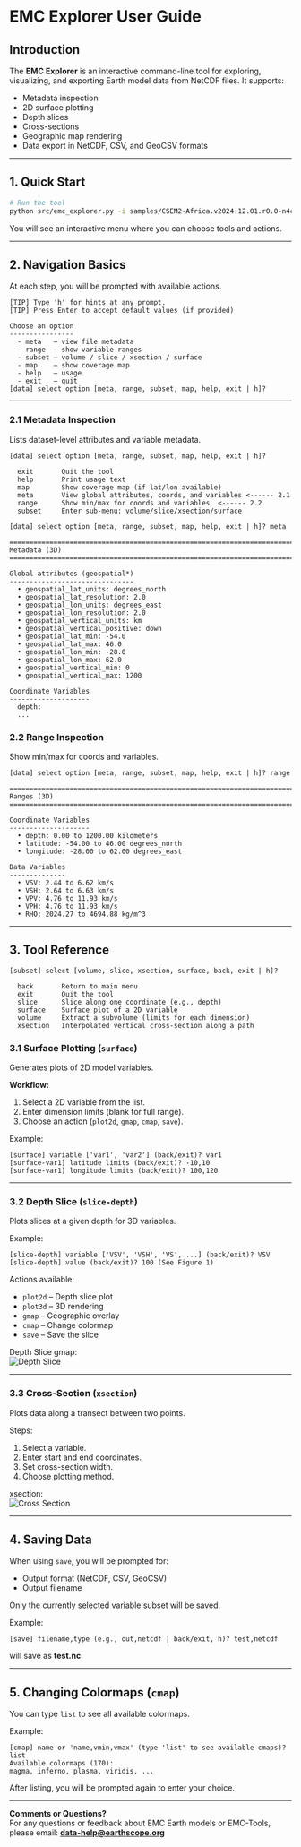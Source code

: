 # EMC Explorer User Guide

## Introduction
The **EMC Explorer** is an interactive command-line tool for exploring, visualizing, and exporting Earth model data from NetCDF files. It supports:

- Metadata inspection
- 2D surface plotting
- Depth slices
- Cross-sections
- Geographic map rendering
- Data export in NetCDF, CSV, and GeoCSV formats

---

## 1. Quick Start

```bash
# Run the tool
python src/emc_explorer.py -i samples/CSEM2-Africa.v2024.12.01.r0.0-n4c.ncls
```

You will see an interactive menu where you can choose tools and actions.

---

## 2. Navigation Basics

At each step, you will be prompted with available actions.  
```
[TIP] Type 'h' for hints at any prompt.
[TIP] Press Enter to accept default values (if provided)

Choose an option
----------------
  - meta   — view file metadata
  - range  — show variable ranges
  - subset — volume / slice / xsection / surface
  - map    — show coverage map
  - help   — usage
  - exit   — quit
[data] select option [meta, range, subset, map, help, exit | h]?
```

---

### 2.1 Metadata Inspection
Lists dataset-level attributes and variable metadata.

```
[data] select option [meta, range, subset, map, help, exit | h]? 

  exit       Quit the tool
  help       Print usage text
  map        Show coverage map (if lat/lon available)
  meta       View global attributes, coords, and variables <------ 2.1
  range      Show min/max for coords and variables  <------ 2.2
  subset     Enter sub-menu: volume/slice/xsection/surface
```

```
[data] select option [meta, range, subset, map, help, exit | h]? meta

========================================================================
Metadata (3D)
========================================================================

Global attributes (geospatial*)
-------------------------------
  • geospatial_lat_units: degrees_north
  • geospatial_lat_resolution: 2.0
  • geospatial_lon_units: degrees_east
  • geospatial_lon_resolution: 2.0
  • geospatial_vertical_units: km
  • geospatial_vertical_positive: down
  • geospatial_lat_min: -54.0
  • geospatial_lat_max: 46.0
  • geospatial_lon_min: -28.0
  • geospatial_lon_max: 62.0
  • geospatial_vertical_min: 0
  • geospatial_vertical_max: 1200

Coordinate Variables
--------------------
  depth:
  ...
```

### 2.2 Range Inspection
Show min/max for coords and variables.

```
[data] select option [meta, range, subset, map, help, exit | h]? range

========================================================================
Ranges (3D)
========================================================================

Coordinate Variables
--------------------
  • depth: 0.00 to 1200.00 kilometers
  • latitude: -54.00 to 46.00 degrees_north
  • longitude: -28.00 to 62.00 degrees_east

Data Variables
--------------
  • VSV: 2.44 to 6.62 km/s
  • VSH: 2.64 to 6.63 km/s
  • VPV: 4.76 to 11.93 km/s
  • VPH: 4.76 to 11.93 km/s
  • RHO: 2024.27 to 4694.88 kg/m^3
```

---

## 3. Tool Reference

```
[subset] select [volume, slice, xsection, surface, back, exit | h]?

  back       Return to main menu
  exit       Quit the tool
  slice      Slice along one coordinate (e.g., depth)
  surface    Surface plot of a 2D variable
  volume     Extract a subvolume (limits for each dimension)
  xsection   Interpolated vertical cross-section along a path
```

### 3.1 Surface Plotting (`surface`)
Generates plots of 2D model variables.

**Workflow:**
1. Select a 2D variable from the list.
2. Enter dimension limits (blank for full range).
3. Choose an action (`plot2d`, `gmap`, `cmap`, `save`).

Example:
```
[surface] variable ['var1', 'var2'] (back/exit)? var1
[surface-var1] latitude limits (back/exit)? -10,10
[surface-var1] longitude limits (back/exit)? 100,120
```

---

### 3.2 Depth Slice (`slice-depth`)
Plots slices at a given depth for 3D variables.

Example:
```
[slice-depth] variable ['VSV', 'VSH', 'VS', ...] (back/exit)? VSV
[slice-depth] value (back/exit)? 100 (See Figure 1)
```

Actions available:
- `plot2d` – Depth slice plot
- `plot3d` – 3D rendering
- `gmap` – Geographic overlay
- `cmap` – Change colormap
- `save` – Save the slice

Depth Slice gmap:  
![Depth Slice](/assets/image/Fig_1_depth_slice.png)

---

### 3.3 Cross-Section (`xsection`)
Plots data along a transect between two points.

Steps:
1. Select a variable.
2. Enter start and end coordinates.
3. Set cross-section width.
4. Choose plotting method.

xsection:  
![Cross Section](/assets/image/Fig_2_xsection.png)

---

## 4. Saving Data

When using `save`, you will be prompted for:
- Output format (NetCDF, CSV, GeoCSV)
- Output filename

Only the currently selected variable subset will be saved.

Example:
```
[save] filename,type (e.g., out,netcdf | back/exit, h)? test,netcdf
```
will save as **test.nc**

---

## 5. Changing Colormaps (`cmap`)

You can type `list` to see all available colormaps.

Example:
```
[cmap] name or 'name,vmin,vmax' (type 'list' to see available cmaps)? list
Available colormaps (170):
magma, inferno, plasma, viridis, ...
```

After listing, you will be prompted again to enter your choice.

---

**Comments or Questions?**  
For any questions or feedback about EMC Earth models or EMC-Tools,  
please email: **[data-help@earthscope.org](mailto:data-help@earthscope.org)**  